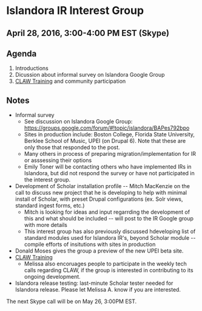 # Islandora IR Interest Group
## April 28, 2016, 3:00-4:00 PM EST (Skype)

## Agenda
1. Introductions
2. Dicussion about informal survey on Islandora Google Group
3. [CLAW Training](http://www.google.com/url?q=http%3A%2F%2Fislandora.ca%2Fcontent%2Fislandora-claw-lessons-sign-form&sa=D&sntz=1&usg=AFQjCNE6KqWOG8fDUw_U6Cs-vGtd4L831g) and community participation

## Notes

* Informal survey
	* See discussion on Islandora Google Group: https://groups.google.com/forum/#!topic/islandora/BAPes792bpo
	* Sites in production include: Boston College, Florida State University, Berklee School of Music, UPEI (on Drupal 6). Note that these are only those that responded to the post. 
	* Many others in process of preparing migration/implementation for IR or asssessing their options
	* Emily Toner will be contacting others who have implemented IRs in Islandora, but did not respond the survey or have not participated in the interest group. 
* Development of Scholar installation profile -- Mitch MacKenzie on the call to discuss new project that he is developing to help with minimal install of Scholar, with preset Drupal configurations (ex. Solr views, standard ingest forms, etc.)
	* Mitch is looking for ideas and input regarrding the development of this and what should be included -- will post to the IR Google group with more details
	* This interest group has also previously discussed hdeveloping list of standard modules used for Islandora IR's, beyond Scholar module --compile efforts of insitutions with sites in production
* Donald Moses gives the group a preview of the new UPEI beta site. 
* [CLAW Training](http://www.google.com/url?q=http%3A%2F%2Fislandora.ca%2Fcontent%2Fislandora-claw-lessons-sign-form&sa=D&sntz=1&usg=AFQjCNE6KqWOG8fDUw_U6Cs-vGtd4L831g)
	* Melissa also encoruages people to participate in the weekly tech calls regarding CLAW, if the group is interested in contributing to its ongoing development. 
* Islandora release testing: last-minute Scholar tester needed for Islandora release. Please let Melissa A. know if you are interested. 

The next Skype call will be on May 26, 3:00PM EST. 
	
